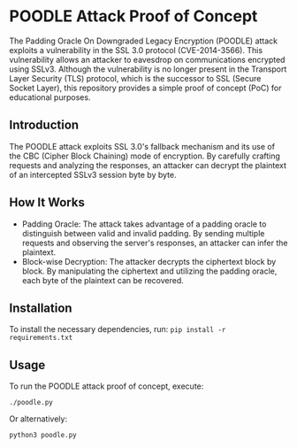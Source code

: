 # POODLE Attack Proof of Concept

The Padding Oracle On Downgraded Legacy Encryption (POODLE) attack exploits a vulnerability in the SSL 3.0 protocol (CVE-2014-3566). This vulnerability allows an attacker to eavesdrop on communications encrypted using SSLv3. Although the vulnerability is no longer present in the Transport Layer Security (TLS) protocol, which is the successor to SSL (Secure Socket Layer), this repository provides a simple proof of concept (PoC) for educational purposes.

## Introduction
The POODLE attack exploits SSL 3.0's fallback mechanism and its use of the CBC (Cipher Block Chaining) mode of encryption. By carefully crafting requests and analyzing the responses, an attacker can decrypt the plaintext of an intercepted SSLv3 session byte by byte.

## How It Works
* Padding Oracle: The attack takes advantage of a padding oracle to distinguish between valid and invalid padding. By sending multiple requests and observing the server's responses, an attacker can infer the plaintext.
* Block-wise Decryption: The attacker decrypts the ciphertext block by block. By manipulating the ciphertext and utilizing the padding oracle, each byte of the plaintext can be recovered.

## Installation
To install the necessary dependencies, run:
`pip install -r requirements.txt`

## Usage
To run the POODLE attack proof of concept, execute:

`./poodle.py`

Or alternatively:

`python3 poodle.py`
